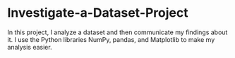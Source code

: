 # Investigate-a-Dataset-Project
In this project, I analyze a dataset and then communicate my findings about it.
I use the Python libraries NumPy, pandas, and Matplotlib to make my analysis easier.

